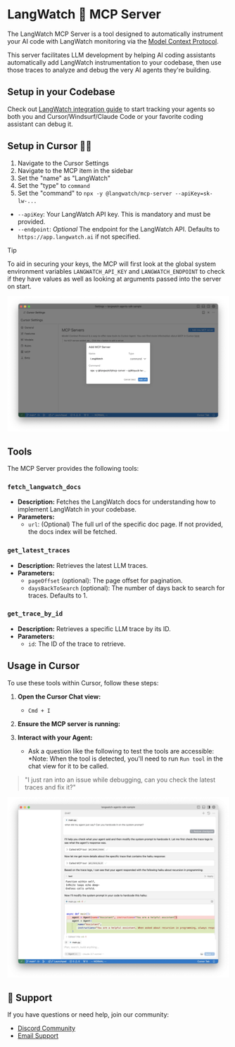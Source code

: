# LangWatch 🏰 MCP Server

The LangWatch MCP Server is a tool designed to automatically instrument your AI code with LangWatch monitoring via the [Model Context Protocol](https://modelcontextprotocol.io/introduction).

This server facilitates LLM development by helping AI coding assistants automatically add LangWatch instrumentation to your codebase, then use those traces to analyze and debug the very AI agents they're building.

## Setup in your Codebase

Check out [LangWatch integration guide](https://docs.langwatch.ai/integration/overview) to start tracking your agents so both you and Cursor/Windsurf/Claude Code or your favorite coding assistant can debug it.

## Setup in Cursor 👩‍💻

1. Navigate to the Cursor Settings
2. Navigate to the MCP item in the sidebar
3. Set the "name" as "LangWatch"
4. Set the "type" to `command`
5. Set the "command" to `npx -y @langwatch/mcp-server --apiKey=sk-lw-...`

- `--apiKey`: Your LangWatch API key. This is mandatory and must be provided.
- `--endpoint`: _Optional_ The endpoint for the LangWatch API. Defaults to `https://app.langwatch.ai` if not specified.

> [!TIP]
> To aid in securing your keys, the MCP will first look at the global system environment variables `LANGWATCH_API_KEY` and `LANGWATCH_ENDPOINT` to check if they have values as well as looking at arguments passed into the server on start.

<picture>
<source media="(prefers-color-scheme: dark)" srcset="../assets/mcp-server/cursor-setup.dark.webp">
<source media="(prefers-color-scheme: light)" srcset="../assets/mcp-server/cursor-setup.light.webp">
<img alt="LangWatch Logo" src="../assets/mcp-server/cursor-setup.light.webp" width="900">
</picture>

## Tools

The MCP Server provides the following tools:

### `fetch_langwatch_docs`

- **Description:** Fetches the LangWatch docs for understanding how to implement LangWatch in your codebase.
- **Parameters:**
  - `url`: (Optional) The full url of the specific doc page. If not provided, the docs index will be fetched.

### `get_latest_traces`

- **Description:** Retrieves the latest LLM traces.
- **Parameters:**
  - `pageOffset` (optional): The page offset for pagination.
  - `daysBackToSearch` (optional): The number of days back to search for traces. Defaults to 1.

### `get_trace_by_id`

- **Description:** Retrieves a specific LLM trace by its ID.
- **Parameters:**
  - `id`: The ID of the trace to retrieve.

## Usage in Cursor

To use these tools within Cursor, follow these steps:

1. **Open the Cursor Chat view:**

   - `Cmd + I`

2. **Ensure the MCP server is running:**

3. **Interact with your Agent:**
   - Ask a question like the following to test the tools are accessible: \*Note: When the tool is detected, you'll need to run `Run tool` in the chat view for it to be called.

> "I just ran into an issue while debugging, can you check the latest traces and fix it?"

<picture>
<source media="(prefers-color-scheme: dark)" srcset="../assets/mcp-server/cursor-example.dark.webp">
<source media="(prefers-color-scheme: light)" srcset="../assets/mcp-server/cursor-example.light.webp">
<img alt="LangWatch Logo" src="../assets/mcp-server/cursor-example.light.webp" width="900">
</picture>

## 🛟 Support

If you have questions or need help, join our community:

- [Discord Community](https://discord.gg/kT4PhDS2gH)
- [Email Support](mailto:support@langwatch.ai)

